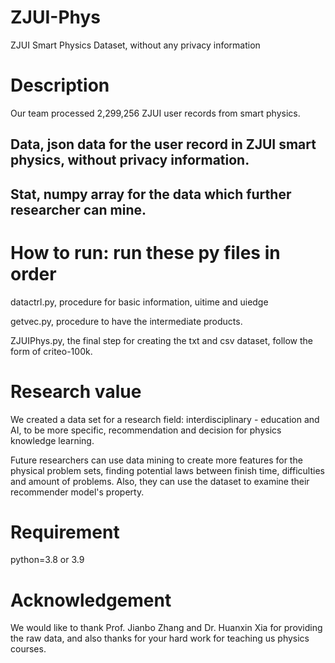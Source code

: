 # ZJUI-Phys

ZJUI Smart Physics Dataset, without any privacy information

# Description

Our team processed 2,299,256 ZJUI user records from smart physics.

## Data, json data for the user record in ZJUI smart physics, without privacy information.

## Stat, numpy array for the data which further researcher can mine.

# How to run: run these py files in order

datactrl.py, procedure for basic information, uitime and uiedge

getvec.py, procedure to have the intermediate products.

ZJUIPhys.py, the final step for creating the txt and csv dataset, follow the form of criteo-100k.

# Research value

We created a data set for a research field: interdisciplinary - education and AI, to be more specific, recommendation and decision for physics knowledge learning.

Future researchers can use data mining to create more features for the physical problem sets, finding potential laws between finish time, difficulties and amount of problems.
Also, they can use the dataset to examine their recommender model's property.

# Requirement

python=3.8 or 3.9

# Acknowledgement

We would like to thank Prof. Jianbo Zhang and Dr. Huanxin Xia for providing the raw data, and also thanks for your hard work for teaching us physics courses.
